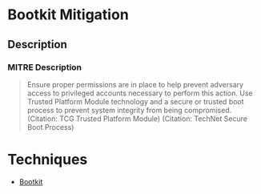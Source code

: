 
# Bootkit Mitigation

## Description

### MITRE Description

> Ensure proper permissions are in place to help prevent adversary access to privileged accounts necessary to perform this action. Use Trusted Platform Module technology and a secure or trusted boot process to prevent system integrity from being compromised. (Citation: TCG Trusted Platform Module) (Citation: TechNet Secure Boot Process)


# Techniques


* [Bootkit](../techniques/Bootkit.md)

